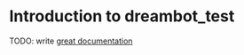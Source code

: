 # Introduction to dreambot_test

TODO: write [great documentation](http://jacobian.org/writing/what-to-write/)
